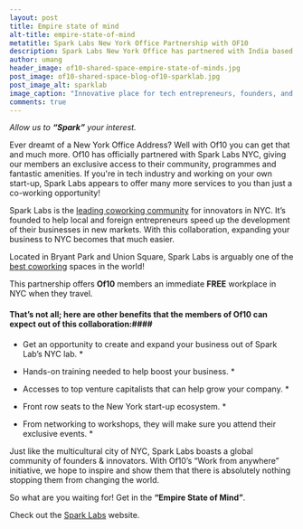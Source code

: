 ```yaml
---
layout: post
title: Empire state of mind
alt-title: empire-state-of-mind
metatitle: Spark Labs New York Office Partnership with OF10
description: Spark Labs New York Office has partnered with India based coworking space OF10. Expanding or doing business in New York has become easier for the OF10 community.
author: umang
header_image: of10-shared-space-empire-state-of-minds.jpg
post_image: of10-shared-space-blog-of10-sparklab.jpg
post_image_alt: sparklab
image_caption: "Innovative place for tech entrepreneurs, founders, and innovators."
comments: true
---
```


*Allow us to **“Spark”** your interest.*

Ever dreamt of a New York Office Address? Well with Of10 you can get that and much more. Of10 has officially partnered with Spark Labs NYC, giving our members an exclusive access to   their   community,   programmes   and   fantastic   amenities.  If  you're   in   tech   industry   and working on your own start-up, Spark Labs appears to offer many more services to you than just a co-working opportunity!

Spark Labs is the [leading coworking community](https://of10.in/community/) for innovators in NYC. It’s founded to help local and foreign entrepreneurs speed up the development of their businesses in new markets. With this collaboration, expanding your business to NYC becomes that much easier.

Located in Bryant Park and Union Square, Spark Labs is arguably one of the [best coworking](https://of10.in) spaces in the world!

This partnership offers  **Of10**  members  an immediate **FREE** workplace in NYC when they travel.

#### That’s not all; here are other benefits that the members of Of10 can expect out of this collaboration:####

* Get an opportunity to create and expand your business out of Spark Lab’s NYC lab. *

* Hands-on training needed to help boost your business. *

* Accesses to top venture capitalists that can help grow your company. *

* Front row seats to the New York start-up ecosystem. *

* From networking to workshops, they will make sure you attend their exclusive events. *

Just like the multicultural city of NYC, Spark Labs boasts a global community of founders & innovators. With Of10’s  “Work from anywhere”  initiative, we hope to inspire and show them that there is absolutely nothing stopping them from changing the world.


So what are you waiting for! Get in the **“Empire State of Mind”**.

Check out the [Spark Labs](https://www.spark-labs.co/en) website.
